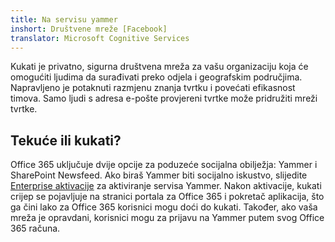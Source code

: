 ```yaml
---
title: Na servisu yammer
inshort: Društvene mreže [Facebook]
translator: Microsoft Cognitive Services
---
```


Kukati je privatno, sigurna društvena mreža za vašu organizaciju koja će omogućiti ljudima da surađivati preko odjela i geografskim područjima. Napravljeno je potaknuti razmjenu znanja tvrtku i povećati efikasnost timova. Samo ljudi s adresa e-pošte provjereni tvrtke može pridružiti mreži tvrtke.

## Tekuće ili kukati?
Office 365 uključuje dvije opcije za poduzeće socijalna obilježja: Yammer i SharePoint Newsfeed. Ako biraš Yammer biti socijalno iskustvo, slijedite [Enterprise aktivacije](https://support.office.com/en-us/article/Enterprise-Activation-process-4f924c74-87d2-49d0-a4f6-cba3ce2b0e7c) za aktiviranje servisa Yammer. Nakon aktivacije, kukati crijep se pojavljuje na stranici portala za Office 365 i pokretač aplikacija, što ga čini lako za Office 365 korisnici mogu doći do kukati. Također, ako vaša mreža je opravdani, korisnici mogu za prijavu na Yammer putem svog Office 365 računa.



